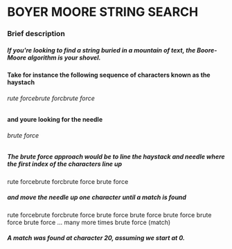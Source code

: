 # BOYER MOORE STRING SEARCH

### Brief description

##### If you're looking to find a string buried in a mountain of text, the Boore-Moore algorithm is your shovel.

#### Take for instance the following sequence of characters known as the haystach

###### rute forcebrute forcbrute force

#### and youre looking for the needle

###### brute force

##### The brute force approach would be to line the haystack and needle where the first index of the characters line up

rute forcebrute forcbrute force
brute force

##### and move the needle up one character until a match is found
rute forcebrute forcbrute force
brute force
 brute force
  brute force
   brute force
    brute force
	  ... many more times
				    brute force (match)
##### A match was found at character 20, assuming we start at 0.
